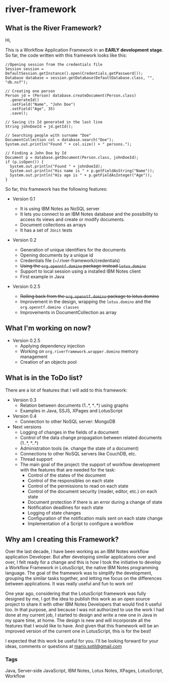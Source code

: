 # river-framework

## What is the River Framework?

Hi, 

This is a Workflow Application Framework in an **EARLY development stage**. So far, the code written with this framework looks like this:

    //Opening session from the credentials file
    Session session = DefaultSession.getInstance().open(Credentials.getPassword());
    Database database = session.getDatabase(DefaultDatabase.class, "", "db.nsf");
    
    // Creating one person
    Person jd = (Person) database.createDocument(Person.class)
      .generateId()
      .setField("Name", "John Doe")
      .setField("Age", 35)
      .save();
    
    // Saving its Id generated in the last line
    String johnDoeId = jd.getId();
    
    // Searching people with surname "Doe"				
    DocumentCollection col = database.search("Doe");
    System.out.println("Found " + col.size() + " persons.");
		
    // Finding a John Doe by Id
    Document p = database.getDocument(Person.class, johnDoeId);
    if (p.isOpen()) {
      System.out.println("Found " + johnDoeId);
      System.out.println("His name is " + p.getFieldAsString("Name"));
      System.out.println("His age is " + p.getFieldAsInteger("Age"));
    } 

So far, this framework has the following features: 

- Version 0.1
  - It is using IBM Notes as NoSQL server
  - It lets you connect to an IBM Notes database and the possibility to access its views and create or modify documents.
  - Document collections as arrays
  - It has a set of `JUnit` tests

- Version 0.2
  - Generation of unique identifiers for the documents
  - Opening documents by a unique id
  - Credentials file (~/.river-framework/credentials)
  - ~~Using the `org.openntf.domino` package instead `lotus.domino`~~
  - Support to local session using a installed IBM Notes client 
  - First example in Java

- Version 0.2.5
  - ~~Rolling back from the `org.openntf.domino` package to lotus.domino~~
  - Improvement in the design, wrapping the `lotus.domino` and the `org.openntf.domino classes` 
  - Improvements in DocumentCollection as array

## What I'm working on now?

- Version 0.2.5
  - Applying dependency injection
  - Working on `org.riverframework.wrapper.domino` memory management
  - Creation of an objects pool

## What is in the ToDo list?

There are a lot of features that I will add to this framework:

- Version 0.3
  - Relation between documents (1..\*, \*..\*) using graphs
  - Examples in Java, SSJS, XPages and LotusScript
- Version 0.4
  - Connection to other NoSQL server: MongoDB
- Next versions
  - Logging of changes in the fields of a document
  - Control of the data change propagation between related documents (1..\*, \*..\*)
  - Administration tools (ie. change the state of a document)
  - Connections to other NoSQL servers like CouchDB, etc.
  - Thread support
  - The main goal of the project: the support of workflow development with the features that are needed for the task:
    - Control of the states of the document
    - Control of the responsibles on each state
    - Control of the permissions to read on each state
    - Control of the document security (reader, editor, etc.) on each state
    - Document protection if there is an error during a change of state
    - Notification deadlines for each state
    - Logging of state changes
    - Configuration of the notification mails sent on each state change
    - Implementation of a Script to configure a workflow
  

## Why am I creating this Framework?

Over the last decade, I have been working as an IBM Notes workflow application Developer. But after developing similar applications over and over, I felt ready for a change and this is how I took the initiative to develop a Workflow Framework in LotusScript, the native IBM Notes programming language. The goal of the framework was to simplify the development, grouping the similar tasks together, and letting me focus on the differences between applications. It was really useful and fun to work on!

One year ago, considering that the LotusScript framework was fully designed by me, I got the idea to publish this work as an open source project to share it with other IBM Notes Developers that would find it useful too. In that purpose, and because I was not authorized to use the work I had done at my current job, I started to design and write a new one in Java in my spare time, at home. The design is new and will incorporate all the features that I would like to have. And given that this framework will be an improved version of the current one in LotusScript, this is for the best!

I expected that this work be useful for you. I'll be looking forward for your ideas, comments or questions at mario.sotil@gmail.com


### Tags

Java, Server-side JavaScript, IBM Notes, Lotus Notes, XPages, LotusScript, Workflow




